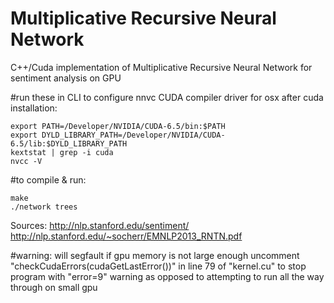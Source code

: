 Multiplicative Recursive Neural Network 
===================

C++/Cuda implementation of Multiplicative Recursive Neural Network for sentiment analysis on GPU

#run these in CLI to configure nnvc CUDA compiler driver for osx after cuda installation:
```
export PATH=/Developer/NVIDIA/CUDA-6.5/bin:$PATH
export DYLD_LIBRARY_PATH=/Developer/NVIDIA/CUDA-6.5/lib:$DYLD_LIBRARY_PATH
kextstat | grep -i cuda
nvcc -V
```

#to compile & run:
```
make
./network trees
```

Sources: http://nlp.stanford.edu/sentiment/
		 http://nlp.stanford.edu/~socherr/EMNLP2013_RNTN.pdf 

#warning:
will segfault if gpu memory is not large enough
	uncomment "checkCudaErrors(cudaGetLastError())" in line 79 of "kernel.cu" to stop program with "error=9" warning as opposed to attempting to run all the way through on small gpu

